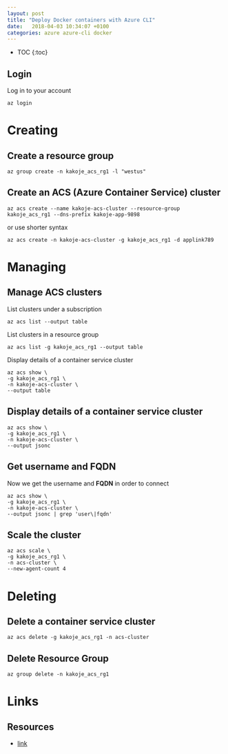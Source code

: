 ```yaml
---
layout: post
title: "Deploy Docker containers with Azure CLI"
date:   2018-04-03 10:34:07 +0100
categories: azure azure-cli docker
---
```


* TOC
{:toc}

## Login

Log in to your account

````
az login
````

# Creating

## Create a resource group

```
az group create -n kakoje_acs_rg1 -l "westus"
````


## Create an ACS (Azure Container Service) cluster

```
az acs create --name kakoje-acs-cluster --resource-group kakoje_acs_rg1 --dns-prefix kakoje-app-9898
````

or use shorter syntax

````
az acs create -n kakoje-acs-cluster -g kakoje_acs_rg1 -d applink789
````

# Managing

## Manage ACS clusters


List clusters under a subscription

````
az acs list --output table
````


List clusters in a resource group

````
az acs list -g kakoje_acs_rg1 --output table
````


Display details of a container service cluster

````
az acs show \
-g kakoje_acs_rg1 \
-n kakoje-acs-cluster \
--output table
````
## Display details of a container service cluster

````
az acs show \
-g kakoje_acs_rg1 \
-n kakoje-acs-cluster \
--output jsonc
````

## Get username and **FQDN**

Now we get the username and **FQDN** in order to connect

````
az acs show \
-g kakoje_acs_rg1 \
-n kakoje-acs-cluster \
--output jsonc | grep 'user\|fqdn'
````

## Scale the cluster

````
az acs scale \
-g kakoje_acs_rg1 \
-n acs-cluster \
--new-agent-count 4
````

# Deleting

## Delete a container service cluster

````
az acs delete -g kakoje_acs_rg1 -n acs-cluster
````
## Delete Resource Group

````
az group delete -n kakoje_acs_rg1
````
# Links

## Resources

* [link](https://docs.microsoft.com/en-us/azure/container-service/dcos-swarm/container-service-create-acs-cluster-cli)
